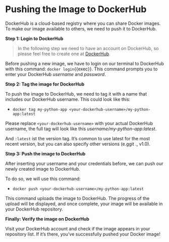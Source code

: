 # Pushing the Image to DockerHub

DockerHub is a cloud-based registry where you can share Docker images. To make our image available to others, we need to push it to DockerHub. 


**Step 1: Login to DockerHub**

> In the following step we need to have an account on DockerHub, so please feel free to create one at [DockerHub](https://app.docker.com/signup).

Before pushing a new image, we have to login on our terminal to DockerHub with this command: `docker login`{{exec}}. This command prompts you to enter your DockerHub *username* and *password*.

**Step 2: Tag the image for DockerHub**

To push the image to DockerHub, we need to tag it with a name that includes our DockerHub username. This could look like this:

- `docker tag my-python-app <your-dockerhub-username>/my-python-app:latest`

Please replace `<your-dockerhub-username>` with your actual DockerHub username, the full tag will look like this *username/my-python-app:latest*.

And `:latest` ist the version tag. It’s common to use latest for the most recent version, but you can also specify other versions (e.ggit ., v1.0).

**Step 3: Push the image to DockerHub**

After inserting your username and your credentials before, we can push our newly created image to DockerHub. 

To do so, we will use this command:

- `docker push <your-dockerhub-username>/my-python-app:latest`

This command uploads the image to DockerHub. The progress of the upload will be displayed, and once complete, your image will be available in your DockerHub repository.

**Finally: Verify the image on DockerHub** 

Visit your DockerHub account and check if the image appears in your repository list. If it’s there, you’ve successfully pushed your Docker image!